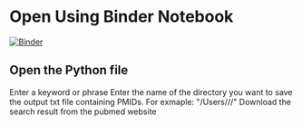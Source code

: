 # Open Using Binder Notebook 
[![Binder](https://mybinder.org/badge_logo.svg)](https://mybinder.org/v2/gh/gideon116/PUBMEDpy/HEAD)

## Open the Python file
Enter a keyword or phrase
Enter the name of the directory you want to save the output txt file containing PMIDs. For exmaple: "/Users/<name>/<Desktop>/"
Download the search result from the pubmed website
